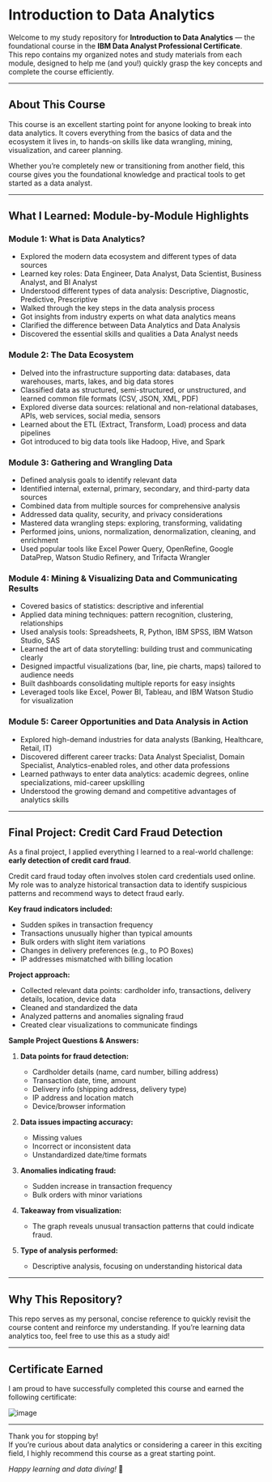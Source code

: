
# Introduction to Data Analytics

Welcome to my study repository for **Introduction to Data Analytics** — the foundational course in the **IBM Data Analyst Professional Certificate**.  
This repo contains my organized notes and study materials from each module, designed to help me (and you!) quickly grasp the key concepts and complete the course efficiently.

---

## About This Course

This course is an excellent starting point for anyone looking to break into data analytics. It covers everything from the basics of data and the ecosystem it lives in, to hands-on skills like data wrangling, mining, visualization, and career planning.

Whether you’re completely new or transitioning from another field, this course gives you the foundational knowledge and practical tools to get started as a data analyst.

---

## What I Learned: Module-by-Module Highlights

### Module 1: What is Data Analytics?  
- Explored the modern data ecosystem and different types of data sources  
- Learned key roles: Data Engineer, Data Analyst, Data Scientist, Business Analyst, and BI Analyst  
- Understood different types of data analysis: Descriptive, Diagnostic, Predictive, Prescriptive  
- Walked through the key steps in the data analysis process  
- Got insights from industry experts on what data analytics means  
- Clarified the difference between Data Analytics and Data Analysis  
- Discovered the essential skills and qualities a Data Analyst needs  

### Module 2: The Data Ecosystem  
- Delved into the infrastructure supporting data: databases, data warehouses, marts, lakes, and big data stores  
- Classified data as structured, semi-structured, or unstructured, and learned common file formats (CSV, JSON, XML, PDF)  
- Explored diverse data sources: relational and non-relational databases, APIs, web services, social media, sensors  
- Learned about the ETL (Extract, Transform, Load) process and data pipelines  
- Got introduced to big data tools like Hadoop, Hive, and Spark  

### Module 3: Gathering and Wrangling Data  
- Defined analysis goals to identify relevant data  
- Identified internal, external, primary, secondary, and third-party data sources  
- Combined data from multiple sources for comprehensive analysis  
- Addressed data quality, security, and privacy considerations  
- Mastered data wrangling steps: exploring, transforming, validating  
- Performed joins, unions, normalization, denormalization, cleaning, and enrichment  
- Used popular tools like Excel Power Query, OpenRefine, Google DataPrep, Watson Studio Refinery, and Trifacta Wrangler  

### Module 4: Mining & Visualizing Data and Communicating Results  
- Covered basics of statistics: descriptive and inferential  
- Applied data mining techniques: pattern recognition, clustering, relationships  
- Used analysis tools: Spreadsheets, R, Python, IBM SPSS, IBM Watson Studio, SAS  
- Learned the art of data storytelling: building trust and communicating clearly  
- Designed impactful visualizations (bar, line, pie charts, maps) tailored to audience needs  
- Built dashboards consolidating multiple reports for easy insights  
- Leveraged tools like Excel, Power BI, Tableau, and IBM Watson Studio for visualization  

### Module 5: Career Opportunities and Data Analysis in Action  
- Explored high-demand industries for data analysts (Banking, Healthcare, Retail, IT)  
- Discovered different career tracks: Data Analyst Specialist, Domain Specialist, Analytics-enabled roles, and other data professions  
- Learned pathways to enter data analytics: academic degrees, online specializations, mid-career upskilling  
- Understood the growing demand and competitive advantages of analytics skills  

---

## Final Project: Credit Card Fraud Detection

As a final project, I applied everything I learned to a real-world challenge: **early detection of credit card fraud**.  

Credit card fraud today often involves stolen card credentials used online. My role was to analyze historical transaction data to identify suspicious patterns and recommend ways to detect fraud early.

**Key fraud indicators included:**
- Sudden spikes in transaction frequency  
- Transactions unusually higher than typical amounts  
- Bulk orders with slight item variations  
- Changes in delivery preferences (e.g., to PO Boxes)  
- IP addresses mismatched with billing location  

**Project approach:**
- Collected relevant data points: cardholder info, transactions, delivery details, location, device data  
- Cleaned and standardized the data  
- Analyzed patterns and anomalies signaling fraud  
- Created clear visualizations to communicate findings  

**Sample Project Questions & Answers:**

1. **Data points for fraud detection:**  
   - Cardholder details (name, card number, billing address)  
   - Transaction date, time, amount  
   - Delivery info (shipping address, delivery type)  
   - IP address and location match  
   - Device/browser information  

2. **Data issues impacting accuracy:**  
   - Missing values  
   - Incorrect or inconsistent data  
   - Unstandardized date/time formats  

3. **Anomalies indicating fraud:**  
   - Sudden increase in transaction frequency  
   - Bulk orders with minor variations  

4. **Takeaway from visualization:**  
   - The graph reveals unusual transaction patterns that could indicate fraud.  

5. **Type of analysis performed:**  
   - Descriptive analysis, focusing on understanding historical data  

---

## Why This Repository?

This repo serves as my personal, concise reference to quickly revisit the course content and reinforce my understanding. If you’re learning data analytics too, feel free to use this as a study aid!

---

## Certificate Earned

I am proud to have successfully completed this course and earned the following certificate:  

![image](https://github.com/user-attachments/assets/aff499b6-e5b0-4973-9e09-46a171682ed7)


---

Thank you for stopping by!  
If you’re curious about data analytics or considering a career in this exciting field, I highly recommend this course as a great starting point.

*Happy learning and data diving!* 🚀
